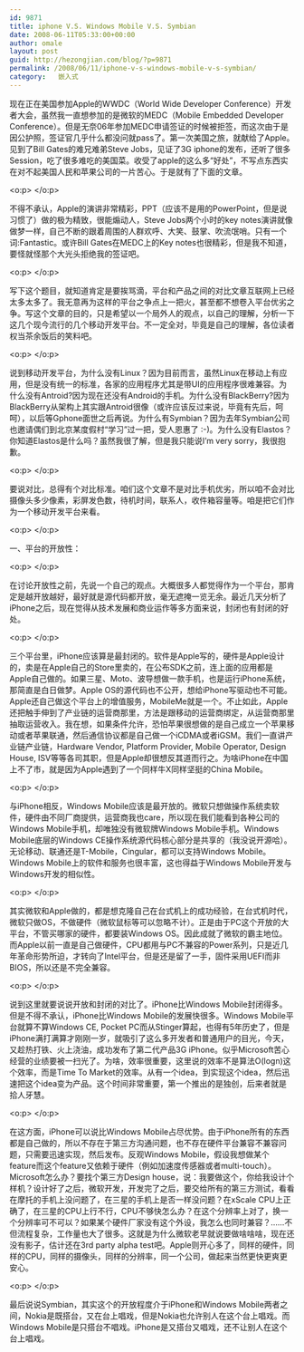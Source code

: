 ```yaml
---
id: 9871
title: iphone V.S. Windows Mobile V.S. Symbian
date: 2008-06-11T05:33:00+00:00
author: omale
layout: post
guid: http://hezongjian.com/blog/?p=9871
permalink: /2008/06/11/iphone-v-s-windows-mobile-v-s-symbian/
category:   嵌入式  
---
```

现在正在美国参加Apple的WWDC（World Wide Developer Conference）开发者大会，虽然我一直想参加的是微软的MEDC（Mobile Embedded Developer Conference）。但是无奈06年参加MEDC申请签证的时候被拒签，而这次由于是因公护照，签证官几乎什么都没问就pass了。第一次美国之旅，就献给了Apple。见到了Bill Gates的难兄难弟Steve Jobs，见证了3G iphone的发布，还听了很多Session，吃了很多难吃的美国菜。收受了apple的这么多&ldquo;好处&rdquo;，不写点东西实在对不起美国人民和苹果公司的一片苦心。于是就有了下面的文章。

<o:p> </o:p>

不得不承认，Apple的演讲非常精彩，PPT（应该不是用的PowerPoint，但是说习惯了）做的极为精致，很能煽动人，Steve Jobs两个小时的key notes演讲就像做梦一样，自己不断的跟着周围的人群欢呼、大笑、鼓掌、吹流氓哨。只有一个词:Fantastic。或许Bill Gates在MEDC上的Key notes也很精彩，但是我不知道，要怪就怪那个大光头拒绝我的签证吧。

<o:p> </o:p>

写下这个题目，就知道肯定是要挨骂滴，平台和产品之间的对比文章互联网上已经太多太多了。我无意再为这样的平台之争点上一把火，甚至都不想卷入平台优劣之争。写这个文章的目的，只是希望以一个局外人的观点，以自己的理解，分析一下这几个现今流行的几个移动开发平台。不一定全对，毕竟是自己的理解，各位读者权当茶余饭后的笑料吧。

<o:p> </o:p>

说到移动开发平台，为什么没有Linux？因为目前而言，虽然Linux在移动上有应用，但是没有统一的标准，各家的应用程序尤其是带UI的应用程序很难兼容。为什么没有Antroid?因为现在还没有Android的手机。为什么没有BlackBerry?因为BlackBerry从架构上其实跟Antroid很像（或许应该反过来说，毕竟有先后，呵呵），以后等Gphone面世之后再说。为什么有Symbian？因为去年Symbian公司也邀请偶们到北京某度假村&ldquo;学习&rdquo;过一把，受人恩惠了 :-)。为什么没有Elastos？你知道Elastos是什么吗？虽然我很了解，但是我只能说I&rsquo;m very sorry，我很抱歉。

<o:p> </o:p>

要说对比，总得有个对比标准。咱们这个文章不是对比手机优劣，所以咱不会对比摄像头多少像素，彩屏发色数，待机时间，联系人，收件箱容量等。咱是把它们作为一个移动开发平台来看。

<o:p> </o:p>

一、平台的开放性：

<o:p> </o:p>

在讨论开放性之前，先说一个自己的观点。大概很多人都觉得作为一个平台，那肯定是越开放越好，最好就是源代码都开放，毫无遮掩一览无余。最近几天分析了iPhone之后，现在觉得从技术发展和商业运作等多方面来说，封闭也有封闭的好处。

<o:p> </o:p>

三个平台里，iPhone应该算是最封闭的。软件是Apple写的，硬件是Apple设计的，卖是在Apple自己的Store里卖的，在公布SDK之前，连上面的应用都是Apple自己做的。如果三星、Moto、波导想做一款手机，也是运行iPhone系统，那简直是白日做梦。Apple OS的源代码也不公开，想给iPhone写驱动也不可能。Apple还自己做这个平台上的增值服务，MobileMe就是一个。不止如此，Apple还把触手伸到了产业链的运营商那里，方法是跟移动的运营商绑定，从运营商那里抽取运营收入。我在想，如果条件允许，恐怕苹果很想做的是自己成立一个苹果移动或者苹果联通，然后通信协议都是自己做一个iCDMA或者iGSM。我们一直讲产业链产业链，Hardware Vendor, Platform Provider, Mobile Operator, Design House, ISV等等各司其职，但是Apple却很想反其道而行之。为啥iPhone在中国上不了市，就是因为Apple遇到了一个同样牛X同样坚挺的China Mobile。

<o:p> </o:p>

与iPhone相反，Windows Mobile应该是最开放的。微软只想做操作系统卖软件，硬件由不同厂商提供，运营商我也care，所以现在我们能看到各种公司的Windows Mobile手机，却唯独没有微软牌Windows Mobile手机。Windows Mobile底层的Windows CE操作系统源代码核心部分是共享的（我没说开源哈）。无论移动、联通还是T-Mobile，Cingular，都可以支持Windows Mobile。Windows Mobile上的软件和服务也很丰富，这也得益于Windows Mobile开发与Windows开发的相似性。

<o:p> </o:p>

其实微软和Apple做的，都是想克隆自己在台式机上的成功经验，在台式机时代，微软只做OS，不做硬件（微软鼠标等可以忽略不计）。正是由于PC这个开放的大平台，不管买哪家的硬件，都要装Windows OS。因此成就了微软的霸主地位。而Apple以前一直是自己做硬件，CPU都用与PC不兼容的Power系列，只是近几年革命形势所迫，才转向了Intel平台，但是还是留了一手，固件采用UEFI而非BIOS，所以还是不完全兼容。

<o:p> </o:p>

说到这里就要说说开放和封闭的对比了。iPhone比Windows Mobile封闭得多。但是不得不承认，iPhone比Windows Mobile的发展快很多。Windows Mobile平台就算不算Windows CE, Pocket PC而从Stinger算起，也得有5年历史了，但是iPhone满打满算才刚刚一岁，就吸引了这么多开发者和普通用户的目光，今天，又趁热打铁、火上浇油，成功发布了第二代产品3G iPhone。似乎Microsoft苦心经营的业绩要被一扫光了。为啥，效率很重要，这里说的效率不是算法O(logn)这个效率，而是Time To Market的效率。从有一个idea，到实现这个idea，然后迅速把这个idea变为产品。这个时间非常重要，第一个推出的是独创，后来者就是拾人牙慧。

<o:p> </o:p>

在这方面，iPhone可以说比Windows Mobile占尽优势。由于iPhone所有的东西都是自己做的，所以不存在于第三方沟通问题，也不存在硬件平台兼容不兼容问题，只需要迅速实现，然后发布。反观Windows Mobile，假设我想做某个feature而这个feature又依赖于硬件（例如加速度传感器或者multi-touch）。Microsoft怎么办？要找个第三方Design house，说：我要做这个，你给我设计个样机？设计好了之后，微软开发，开发完了之后，要交给所有的第三方测试，看看在摩托的手机上没问题了，在三星的手机上是否一样没问题？在xScale CPU上正确了，在三星的CPU上行不行，CPU不够快怎么办？在这个分辨率上对了，换一个分辨率可不可以？如果某个硬件厂家没有这个外设，我怎么也同时兼容？&hellip;&hellip;不但流程复杂，工作量也大了很多。这就是为什么微软老早就说要做啥啥啥，现在还没有影子，估计还在3rd party alpha test吧。Apple则开心多了，同样的硬件，同样的CPU，同样的摄像头，同样的分辨率，同一个公司，做起来当然更快更爽更安心。

<o:p> </o:p>

最后说说Symbian，其实这个的开放程度介于iPhone和Windows Mobile两者之间，Nokia是既搭台，又在台上唱戏，但是Nokia也允许别人在这个台上唱戏。而Windows Mobile是只搭台不唱戏。iPhone是又搭台又唱戏，还不让别人在这个台上唱戏。